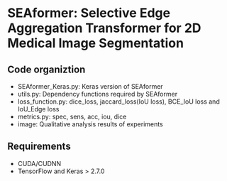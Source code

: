# SEAformer: Selective Edge Aggregation Transformer for 2D Medical Image Segmentation

## Code organiztion
- SEAformer_Keras.py: Keras version of SEAformer
- utils.py: Dependency functions required by SEAformer
- loss_function.py: dice_loss, jaccard_loss(IoU loss), BCE_IoU loss and IoU_Edge loss
- metrics.py: spec, sens, acc, iou, dice
- image: Qualitative analysis results of experiments

## Requirements
- CUDA/CUDNN
- TensorFlow and Keras > 2.7.0
